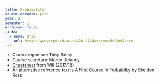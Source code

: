 ```yaml
---
title: Probability
course-acronym: prob
year: 2
semester: 1
archived: false
links:
  - name: drps
    url: http://www.drps.ed.ac.uk/20-21/dpt/cxmath08066.htm
---
```

- Course organiser: Toby Bailey
- Course secretary: Martin Delaney
- [Cheatsheet](resources/math2/prob/Probability_Cheat_Sheet.pdf) from Will (2017/18)
- An alternative reference text is A First Course in Probability by Sheldon Ross